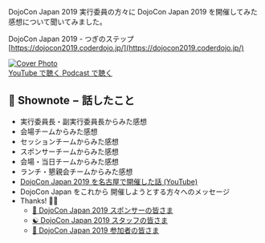 DojoCon Japan 2019 実行委員の方々に DojoCon Japan 2019 を開催してみた感想について聞いてみました。

DojoCon Japan 2019 - つぎのステップ    
[https://dojocon2019.coderdojo.jp/](https://dojocon2019.coderdojo.jp/)

<div class='episode-cover'>
  <a href='https://www.youtube.com/watch?v=um0CMoAX2aA&list=PL94GDfaSQTmJxxnapafkApHYgQUJ6ABUU&index=16'
     target='_blank' rel='noopenner'>
    <img src='/podcasts/16.png' alt='Cover Photo'>
  </a>
  <div class='btn-cover'>
    <a class='btn-blue' href='https://www.youtube.com/watch?v=um0CMoAX2aA&list=PL94GDfaSQTmJxxnapafkApHYgQUJ6ABUU&index=16' target='_blank' rel='noopenner'><i class='fa fa-youtube'></i> YouTube で聴く </a>
    <a class='btn-blue' href='https://podcasters.spotify.com/pod/show/coderdojo-japan/episodes/016---DojoCon-Japan-2019-euhiu9' target='_blank' rel='noopenner'><i class='fas fa-podcast'></i> Podcast で聴く </a>
  </div>
</div>


## 📝 Shownote − 話したこと

- 実行委員長・副実行委員長からみた感想
- 会場チームからみた感想
- セッションチームからみた感想
- スポンサーチームからみた感想
- 会場・当日チームからみた感想
- ランチ・懇親会チームからみた感想
- [DojoCon Japan 2019 を名古屋で開催した話 (YouTube)](https://www.youtube.com/watch?v=XHSrcWIulAo&feature=youtu.be&list=PLdSTSx4RPmMJ8MpU6xI6z371JNVq2arRu&t=1075)
- DojoCon Japan をこれから 開催しようとする方々へのメッセージ
- Thanks! 👏✨
  - [🏢 DojoCon Japan 2019 スポンサーの皆さま](https://dojocon2019.coderdojo.jp/#sponsors)
  - [☯️ DojoCon Japan 2019 スタッフの皆さま](https://dojocon2019.coderdojo.jp/#staff)
  - [👥 DojoCon Japan 2019 参加者の皆さま](https://dojocon-japan.doorkeeper.jp/)
